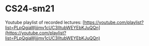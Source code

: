 # CS24-sm21

Youtube playlist of recorded lectures: 
[https://youtube.com/playlist?list=PLpQgjaWjjjmv1cUC3IItubWEYEbKJuQQn](https://youtube.com/playlist?list=PLpQgjaWjjjmv1cUC3IItubWEYEbKJuQQn)
